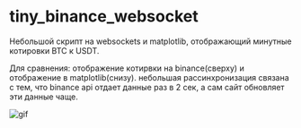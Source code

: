 # tiny_binance_websocket

Небольшой скрипт на websockets и matplotlib, отображающий минутные котировки BTC к USDT. 

Для сравнения: отображение котирвки на binance(сверху) и отображение в matplotlib(снизу). небольшая рассинхронизация связана с тем, что binance api отдает данные раз в 2 сек, а сам сайт обновляет эти данные чаще.

![gif](https://user-images.githubusercontent.com/71926912/117174004-fc738300-add5-11eb-8e17-b16061621d43.gif)
